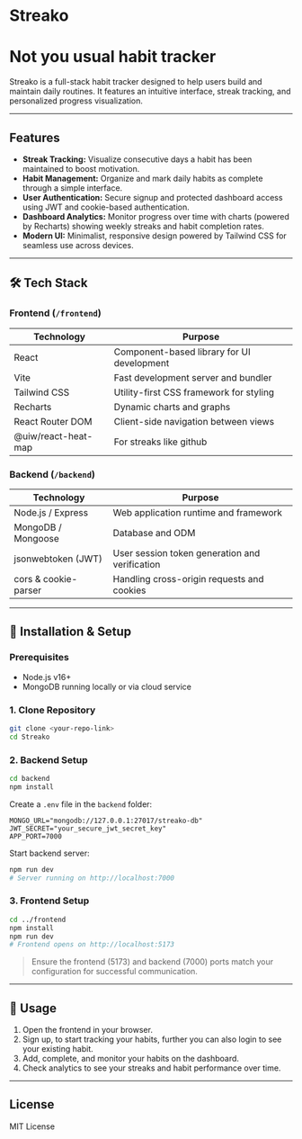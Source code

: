 # Streako

# Not you usual habit tracker

Streako is a full-stack habit tracker designed to help users build and maintain daily routines. It features an intuitive interface, streak tracking, and personalized progress visualization.

---

## Features

* **Streak Tracking:** Visualize consecutive days a habit has been maintained to boost motivation.
* **Habit Management:** Organize and mark daily habits as complete through a simple interface.
* **User Authentication:** Secure signup and protected dashboard access using JWT and cookie-based authentication.
* **Dashboard Analytics:** Monitor progress over time with charts (powered by Recharts) showing weekly streaks and habit completion rates.
* **Modern UI:** Minimalist, responsive design powered by Tailwind CSS for seamless use across devices.

---

## 🛠️ Tech Stack

### Frontend (`/frontend`)

| Technology          | Purpose                                     |
| ------------------- | ------------------------------------------  |
| React               | Component-based library for UI development  |
| Vite                | Fast development server and bundler         |
| Tailwind CSS        | Utility-first CSS framework for styling     |
| Recharts            | Dynamic charts and graphs                   |
| React Router DOM    | Client-side navigation between views        |
| @uiw/react-heat-map | For streaks like github                     |

### Backend (`/backend`)

| Technology           | Purpose                                        |
| -------------------- | ---------------------------------------------- |
| Node.js / Express    | Web application runtime and framework          |
| MongoDB / Mongoose   | Database and ODM                               |
| jsonwebtoken (JWT)   | User session token generation and verification |
| cors & cookie-parser | Handling cross-origin requests and cookies     |

---

## 🚀 Installation & Setup

### Prerequisites

* Node.js v16+
* MongoDB running locally or via cloud service

### 1. Clone Repository

```bash
git clone <your-repo-link>
cd Streako
```

### 2. Backend Setup

```bash
cd backend
npm install
```

Create a `.env` file in the `backend` folder:

```env
MONGO_URL="mongodb://127.0.0.1:27017/streako-db"
JWT_SECRET="your_secure_jwt_secret_key"
APP_PORT=7000
```

Start backend server:

```bash
npm run dev
# Server running on http://localhost:7000
```

### 3. Frontend Setup

```bash
cd ../frontend
npm install
npm run dev
# Frontend opens on http://localhost:5173
```

> Ensure the frontend (5173) and backend (7000) ports match your configuration for successful communication.

---

## 🎯 Usage

1. Open the frontend in your browser.
2. Sign up, to start tracking your habits, further you can also login to see your existing habit.
3. Add, complete, and monitor your habits on the dashboard.
4. Check analytics to see your streaks and habit performance over time.

---

## License

MIT License
